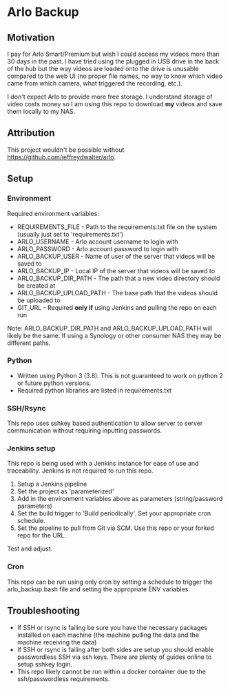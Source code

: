 # Arlo Backup

## Motivation
I pay for Arlo Smart/Premium but wish I could access my videos more than 30 days in the past. 
I have tried using the plugged in USB drive in the back of the hub but the way videos are 
loaded onto the drive is unusable compared to the web UI (no proper file names, no way to 
know which video came from which camera, what triggered the recording, etc.).

I don't expect Arlo to provide more free storage. I understand storage of video costs money so
I am using this repo to download **my** videos and save them locally to my NAS.

## Attribution
This project wouldn't be possible without https://github.com/jeffreydwalter/arlo.

## Setup

### Environment
Required environment variables:
- REQUIREMENTS_FILE - Path to the requirements.txt file on the system (usually just set to 'requirements.txt')
- ARLO_USERNAME - Arlo account username to login with
- ARLO_PASSWORD - Arlo account password to login with
- ARLO_BACKUP_USER - Name of user of the server that videos will be saved to
- ARLO_BACKUP_IP - Local IP of the server that videos will be saved to
- ARLO_BACKUP_DIR_PATH - The path that a new video directory should be created at
- ARLO_BACKUP_UPLOAD_PATH - The base path that the videos should be uploaded to
- GIT_URL - Required **only if** using Jenkins and pulling the repo on each run

Note: ARLO_BACKUP_DIR_PATH and ARLO_BACKUP_UPLOAD_PATH will likely be the same. 
If using a Synology or other consumer NAS they may be different paths.

### Python
- Written using Python 3 (3.8). This is not guaranteed to work on python 2 or future python versions.
- Required python libraries are listed in requirements.txt

### SSH/Rsync
This repo uses sshkey based authentication to allow server to server communication without requiring inputting passwords.

### Jenkins setup
This repo is being used with a Jenkins instance for ease of use and traceability. Jenkins is not required to run this repo.

1. Setup a Jenkins pipeline
2. Set the project as 'parameterized'
3. Add in the environment variables above as parameters (string/password parameters)
4. Set the build trigger to 'Build periodically'. Set your appropriate cron schedule.
5. Set the pipeline to pull from Git via SCM. Use this repo or your forked repo for the URL.

Test and adjust.

### Cron
This repo can be run using only cron by setting a schedule to trigger the arlo_backup.bash 
file and setting the appropriate ENV variables.

## Troubleshooting
- If SSH or rsync is failing be sure you have the necessary packages installed on each machine (the machine pulling the data and the machine receiving the data)
- If SSH or rsync is failing after both sides are setup you should enable passwordless SSH via ssh keys. There are plenty of guides online to setup sshkey login.
- This repo likely cannot be run within a docker container due to the ssh/passwordless requirements.